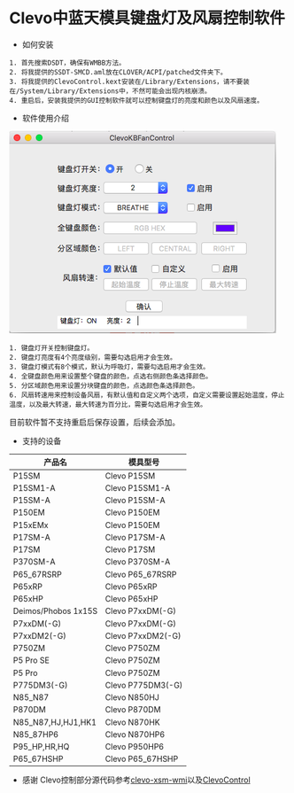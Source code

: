 # Clevo中蓝天模具键盘灯及风扇控制软件
* 如何安装

```
1. 首先搜索DSDT，确保有WMBB方法。
2. 将我提供的SSDT-SMCD.aml放在CLOVER/ACPI/patched文件夹下。
3. 将我提供的ClevoControl.kext安装在/Library/Extensions，请不要装在/System/Library/Extensions中，不然可能会出现内核崩溃。
4. 重启后，安装我提供的GUI控制软件就可以控制键盘灯的亮度和颜色以及风扇速度。
```
* 软件使用介绍

![程序截图](img/demo.png)
```
1. 键盘灯开关控制键盘灯。
2. 键盘灯亮度有4个亮度级别，需要勾选启用才会生效。
3. 键盘灯模式有8个模式，默认为呼吸灯，需要勾选启用才会生效。
4. 全键盘颜色用来设置整个键盘的颜色，点选右侧颜色条选择颜色。
5. 分区域颜色用来设置分块键盘的颜色，点选颜色条选择颜色。
6. 风扇转速用来控制设备风扇，有默认值和自定义两个选项，自定义需要设置起始温度，停止温度，以及最大转速，最大转速为百分比，需要勾选启用才会生效。
```
目前软件暂不支持重启后保存设置，后续会添加。
* 支持的设备

|产品名|模具型号|
|---|---|
|P15SM|Clevo P15SM|
|P15SM1-A|Clevo P15SM1-A|
|P15SM-A|Clevo P15SM-A|
|P150EM|Clevo P150EM|
|P15xEMx|Clevo P150EM|
|P17SM-A|Clevo P17SM-A|
|P17SM|Clevo P17SM|
|P370SM-A|Clevo P370SM-A|
|P65_67RSRP|Clevo P65_67RSRP|
|P65xRP|Clevo P65xRP|
|P65xHP|Clevo P65xHP|
|Deimos/Phobos 1x15S|Clevo P7xxDM(-G)|
|P7xxDM(-G)|Clevo P7xxDM(-G)|
|P7xxDM2(-G)|Clevo P7xxDM2(-G)|
|P750ZM|Clevo P750ZM|
|P5 Pro SE|Clevo P750ZM|
|P5 Pro|Clevo P750ZM|
|P775DM3(-G)|Clevo P775DM3(-G)|
|N85_N87|Clevo N850HJ|
|P870DM|Clevo P870DM|
|N85_N87,HJ,HJ1,HK1|Clevo N870HK|
|N85_87HP6|Clevo N870HP6|
|P95_HP,HR,HQ|Clevo P950HP6|
|P65_67HSHP|Clevo P65_67HSHP|

* 感谢
Clevo控制部分源代码参考[clevo-xsm-wmi](https://bitbucket.org/tuxedocomputers/clevo-xsm-wmi)以及[ClevoControl](https://github.com/datasone/ClevoControl)
